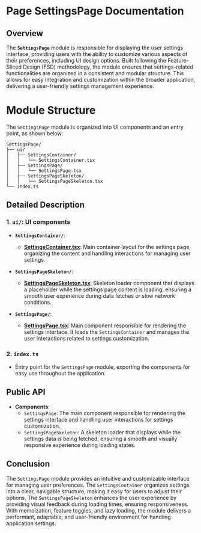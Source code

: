 # Page SettingsPage Documentation 

## Overview
The **`SettingsPage`**  module is responsible for displaying the user settings interface, providing users with the ability to customize various aspects of their preferences, including UI design options. Built following the Feature-Sliced Design (FSD) methodology, the module ensures that settings-related functionalities are organized in a consistent and modular structure. This allows for easy integration and customization within the broader application, delivering a user-friendly settings management experience.

# Module Structure

The `SettingsPage`  module is organized into UI components and an entry point, as shown below:
```text
SettingsPage/
├── ui/
│   ├── SettingsContainer/
│   │   └── SettingsContainer.tsx
│   ├── SettingsPage/
│   │   └── SettingsPage.tsx
│   ├── SettingsPageSkeleton/
│   │   └── SettingsPageSkeleton.tsx
└── index.ts
```

## Detailed Description

### 1. `ui/`: UI components
- **`SettingsContainer/`**:
    - [**SettingsContainer.tsx**](./ui/SettingsContainer/README.md): Main container layout for the settings page, organizing the content and handling interactions for managing user settings.

- **`SettingsPageSkeleton/`**:
  - [**SettingsPageSkeleton.tsx**](./ui/SettingsPageSkeleton/SettingsPageSkeleton.tsx): Skeleton loader component that displays a placeholder while the settings page content is loading, ensuring a smooth user experience during data fetches or slow network conditions.

- **`SettingsPage/`**:
  - [**SettingsPage.tsx**](./ui/SettingsPage/SettingsPage.tsx):  Main component responsible for rendering the settings interface. It loads the `SettingsContainer` and manages the user interactions related to settings customization.


### 2. `index.ts`
- Entry point for the `SettingsPage` module, exporting the components for easy use throughout the application.

## Public API
- **Components**:
    - `SettingsPage`: The main component responsible for rendering the settings interface and handling user interactions for settings customization.
    - `SettingsPageSkeleton`:  A skeleton loader that displays while the settings data is being fetched, ensuring a smooth and visually responsive experience during loading states.

## Conclusion
The `SettingsPage` module provides an intuitive and customizable interface for managing user preferences. The `SettingsContainer` organizes settings into a clear, navigable structure, making it easy for users to adjust their options. The `SettingsPageSkeleton` enhances the user experience by providing visual feedback during loading times, ensuring responsiveness. With memoization, feature toggles, and lazy loading, the module delivers a performant, adaptable, and user-friendly environment for handling application settings.
